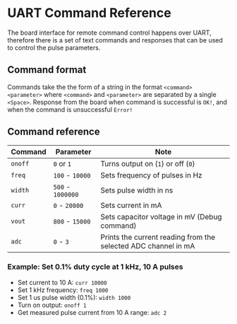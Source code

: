 # UART Command Reference

The board interface for remote command control happens over UART, therefore there is a set of text commands and responses that can be used to control the pulse parameters.  

## Command format
Commands take the the form of a string in the format `<command> <parameter>` where `<command>` and `<parameter>` are separated by a single `<Space>`.  Response from the board when command is successful is `OK!`, and when the command is unsuccessful `Error!`

## Command reference
| Command | Parameter | Note | 
| ------- | --------- | ---- | 
| `onoff` | `0` or `1` |  Turns output on (`1`) or off (`0`) | 
| `freq` |  `100` - `10000` | Sets frequency of pulses in Hz | 
| `width` | `500` - `1000000` | Sets pulse width in ns | 
| `curr` | `0` - `20000` | Sets current in mA | 
| `vout` | `800` - `15000` | Sets capacitor voltage in mV (Debug command) |
| `adc` | `0` - `3`| Prints the current reading from the selected ADC channel in mA | 

### Example: Set 0.1% duty cycle at 1 kHz, 10 A pulses 
- Set current to 10 A: `curr 10000`   
- Set 1 kHz frequency: `freq 1000`
- Set 1 us pulse width (0.1%): `width 1000` 
- Turn on output: `onoff 1` 
- Get measured pulse current from 10 A range: `adc 2` 